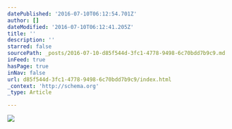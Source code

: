```yaml
---
datePublished: '2016-07-10T06:12:54.701Z'
author: []
dateModified: '2016-07-10T06:12:41.205Z'
title: ''
description: ''
starred: false
sourcePath: _posts/2016-07-10-d85f544d-3fc1-4778-9498-6c70bdd7b9c9.md
inFeed: true
hasPage: true
inNav: false
url: d85f544d-3fc1-4778-9498-6c70bdd7b9c9/index.html
_context: 'http://schema.org'
_type: Article

---
```

![](https://the-grid-user-content.s3-us-west-2.amazonaws.com/18f4964e-cabc-406d-b17b-f012f1afabc3.jpg)